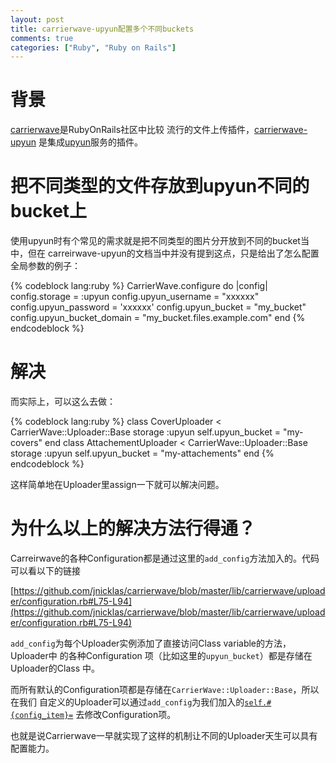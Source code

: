 ```yaml
---
layout: post
title: carrierwave-upyun配置多个不同buckets
comments: true
categories: ["Ruby", "Ruby on Rails"]
---
```


# 背景

[carrierwave](https://github.com/jnicklas/carrierwave/)是RubyOnRails社区中比较
流行的文件上传插件，[carrierwave-upyun](https://github.com/nowa/carrierwave-upyun)
是集成[upyun](https://github.com/nowa/carrierwave-upyun)服务的插件。

# 把不同类型的文件存放到upyun不同的bucket上

使用upyun时有个常见的需求就是把不同类型的图片分开放到不同的bucket当中，但在
carreirwave-upyun的文档当中并没有提到这点，只是给出了怎么配置全局参数的例子：

{% codeblock lang:ruby %}
CarrierWave.configure do |config|
  config.storage = :upyun
  config.upyun_username = "xxxxxx"
  config.upyun_password = 'xxxxxx'
  config.upyun_bucket = "my_bucket"
  config.upyun_bucket_domain = "my_bucket.files.example.com"
end
{% endcodeblock %}

# 解决

而实际上，可以这么去做：

{% codeblock lang:ruby %}
class CoverUploader < CarrierWave::Uploader::Base
  storage :upyun
  self.upyun_bucket = "my-covers"
end
class AttachementUploader < CarrierWave::Uploader::Base
  storage :upyun
  self.upyun_bucket = "my-attachements"
end
{% endcodeblock %}

这样简单地在Uploader里assign一下就可以解决问题。

# 为什么以上的解决方法行得通？

Carreirwave的各种Configuration都是通过这里的`add_config`方法加入的。代码可以看以下的链接

[https://github.com/jnicklas/carrierwave/blob/master/lib/carrierwave/uploader/configuration.rb#L75-L94](https://github.com/jnicklas/carrierwave/blob/master/lib/carrierwave/uploader/configuration.rb#L75-L94)

`add_config`为每个Uploader实例添加了直接访问Class variable的方法，Uploader中
的各种Configuration 项（比如这里的`upyun_bucket`）都是存储在Uploader的Class
中。

而所有默认的Configuration项都是存储在`CarrierWave::Uploader::Base`，所以在我们
自定义的Uploader可以通过`add_config`为我们加入的[`self.#{config_item}=`](https://github.com/jnicklas/carrierwave/blob/master/lib/carrierwave/uploader/configuration.rb#L98-L92)
去修改Configuration项。

也就是说Carrierwave一早就实现了这样的机制让不同的Uploader天生可以具有配置能力。
